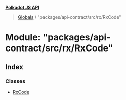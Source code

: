 **[Polkadot JS API](../README.md)**

> [Globals](../globals.md) / "packages/api-contract/src/rx/RxCode"

# Module: "packages/api-contract/src/rx/RxCode"

## Index

### Classes

* [RxCode](../classes/_packages_api_contract_src_rx_rxcode_.rxcode.md)
